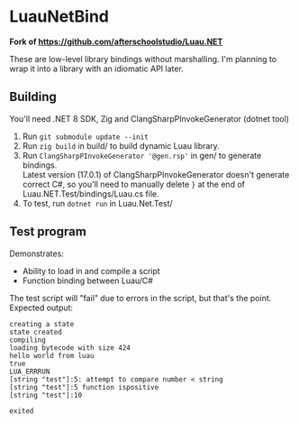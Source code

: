 # LuauNetBind

**Fork of https://github.com/afterschoolstudio/Luau.NET**

These are low-level library bindings without marshalling.
I'm planning to wrap it into a library with an idiomatic API later.

## Building
You'll need .NET 8 SDK, Zig and ClangSharpPInvokeGenerator (dotnet tool)

1. Run `git submodule update --init`
2. Run `zig build` in build/ to build dynamic Luau library.
3. Run `ClangSharpPInvokeGenerator '@gen.rsp'` in gen/ to generate bindings.  
   Latest version (17.0.1) of ClangSharpPInvokeGenerator doesn't generate correct C#, so you'll need to manually delete `}` at the end of Luau.NET.Test/bindings/Luau.cs file.
4. To test, run `dotnet run` in Luau.Net.Test/

## Test program
Demonstrates:
* Ability to load in and compile a script
* Function binding between Luau/C#

The test script will "fail" due to errors in the script, but that's the point.  
Expected output:
```
creating a state
state created
compiling
loading bytecode with size 424
hello world from luau
true
LUA_ERRRUN
[string "test"]:5: attempt to compare number < string
[string "test"]:5 function ispositive
[string "test"]:10

exited
```